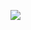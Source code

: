 ![](https://cdn.nlark.com/yuque/0/2022/jpeg/1128524/1671499087367-e6da10cb-79e1-476f-bae2-df8d145197ef.jpeg)
